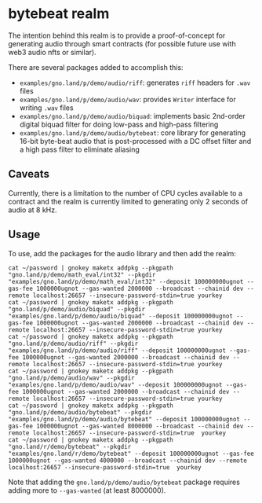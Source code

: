 # bytebeat realm

The intention behind this realm is to provide a proof-of-concept for generating audio through smart contracts (for possible future use with web3 audio nfts or similar).

There are several packages added to accomplish this:

- `examples/gno.land/p/demo/audio/riff`: generates `riff` headers for `.wav` files
- `examples/gno.land/p/demo/audio/wav`: provides `Writer` interface for writing `.wav` files
- `examples/gno.land/p/demo/audio/biquad`: implements basic 2nd-order digital biquad filter for doing low-pass and high-pass filtering 
- `examples/gno.land/p/demo/audio/bytebeat`: core library for generating 16-bit byte-beat audio that is post-processed with a DC offset filter and a high pass filter to eliminate aliasing


## Caveats

Currently, there is a limitation to the number of CPU cycles available to a contract and the realm is currently limited to generating only 2 seconds of audio at 8 kHz.

## Usage

To use, add the packages for the audio library and then add the realm:

```
cat ~/password | gnokey maketx addpkg --pkgpath "gno.land/p/demo/math_eval/int32" --pkgdir "examples/gno.land/p/demo/math_eval/int32" --deposit 100000000ugnot --gas-fee 1000000ugnot --gas-wanted 2000000 --broadcast --chainid dev --remote localhost:26657 --insecure-password-stdin=true yourkey
cat ~/password | gnokey maketx addpkg --pkgpath "gno.land/p/demo/audio/biquad" --pkgdir "examples/gno.land/p/demo/audio/biquad" --deposit 100000000ugnot --gas-fee 1000000ugnot --gas-wanted 2000000 --broadcast --chainid dev --remote localhost:26657 --insecure-password-stdin=true yourkey
cat ~/password | gnokey maketx addpkg --pkgpath "gno.land/p/demo/audio/riff" --pkgdir "examples/gno.land/p/demo/audio/riff" --deposit 100000000ugnot --gas-fee 1000000ugnot --gas-wanted 2000000 --broadcast --chainid dev --remote localhost:26657 --insecure-password-stdin=true yourkey
cat ~/password | gnokey maketx addpkg --pkgpath "gno.land/p/demo/audio/wav" --pkgdir "examples/gno.land/p/demo/audio/wav" --deposit 100000000ugnot --gas-fee 1000000ugnot --gas-wanted 2000000 --broadcast --chainid dev --remote localhost:26657 --insecure-password-stdin=true yourkey
cat ~/password | gnokey maketx addpkg --pkgpath "gno.land/p/demo/audio/bytebeat" --pkgdir "examples/gno.land/p/demo/audio/bytebeat" --deposit 100000000ugnot --gas-fee 1000000ugnot --gas-wanted 8000000 --broadcast --chainid dev --remote localhost:26657 --insecure-password-stdin=true  yourkey
cat ~/password | gnokey maketx addpkg --pkgpath "gno.land/r/demo/bytebeat" --pkgdir "examples/gno.land/r/demo/bytebeat" --deposit 100000000ugnot --gas-fee 1000000ugnot --gas-wanted 4000000 --broadcast --chainid dev --remote localhost:26657 --insecure-password-stdin=true  yourkey

```

Note that adding the `gno.land/p/demo/audio/bytebeat` package requires adding more to `--gas-wanted` (at least 8000000).
